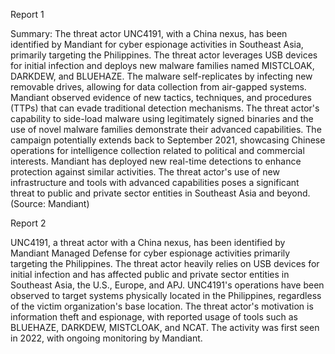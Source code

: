 
Report 1

Summary:
The threat actor UNC4191, with a China nexus, has been identified by Mandiant for cyber espionage activities in Southeast Asia, primarily targeting the Philippines. The threat actor leverages USB devices for initial infection and deploys new malware families named MISTCLOAK, DARKDEW, and BLUEHAZE. The malware self-replicates by infecting new removable drives, allowing for data collection from air-gapped systems. Mandiant observed evidence of new tactics, techniques, and procedures (TTPs) that can evade traditional detection mechanisms. The threat actor's capability to side-load malware using legitimately signed binaries and the use of novel malware families demonstrate their advanced capabilities. The campaign potentially extends back to September 2021, showcasing Chinese operations for intelligence collection related to political and commercial interests. Mandiant has deployed new real-time detections to enhance protection against similar activities. The threat actor's use of new infrastructure and tools with advanced capabilities poses a significant threat to public and private sector entities in Southeast Asia and beyond. (Source: Mandiant)





Report 2

UNC4191, a threat actor with a China nexus, has been identified by Mandiant Managed Defense for cyber espionage activities primarily targeting the Philippines. The threat actor heavily relies on USB devices for initial infection and has affected public and private sector entities in Southeast Asia, the U.S., Europe, and APJ. UNC4191's operations have been observed to target systems physically located in the Philippines, regardless of the victim organization's base location. The threat actor's motivation is information theft and espionage, with reported usage of tools such as BLUEHAZE, DARKDEW, MISTCLOAK, and NCAT. The activity was first seen in 2022, with ongoing monitoring by Mandiant.


